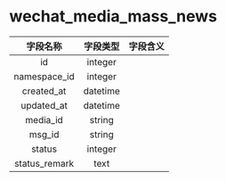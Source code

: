 # wechat_media_mass_news

| 字段名称 | 字段类型 | 字段含义 |
| :-----: | :-----: | :-----: 
| id | integer |  |
| namespace_id | integer |  |
| created_at | datetime |  |
| updated_at | datetime |  |
| media_id | string |  |
| msg_id | string |  |
| status | integer |  |
| status_remark | text |  |

